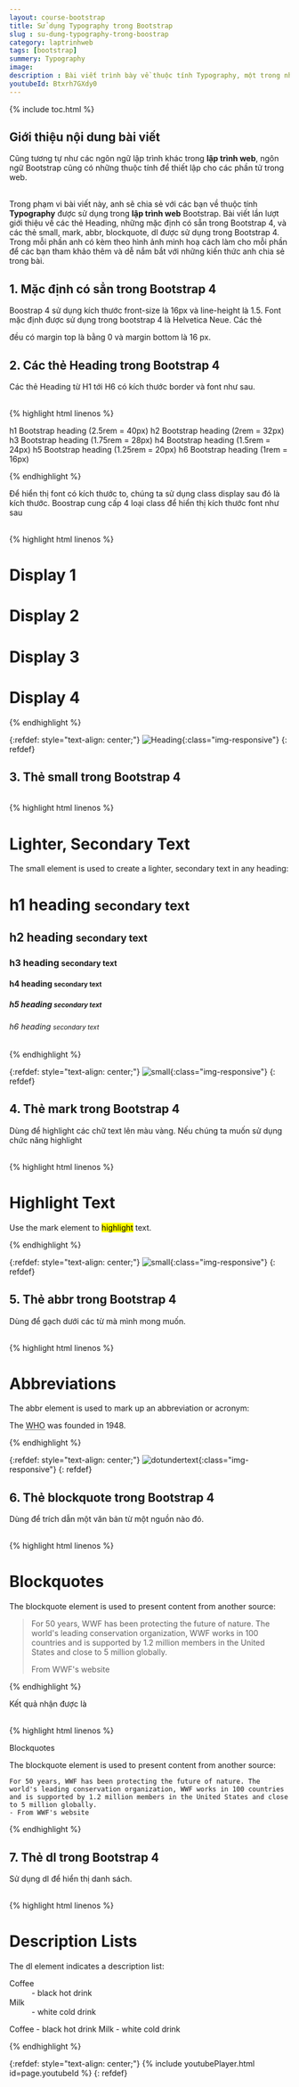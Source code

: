 ```yaml
---
layout: course-bootstrap
title: Sử dụng Typography trong Bootstrap 
slug : su-dung-typography-trong-boostrap
category: laptrinhweb
tags: [bootstrap]
summery: Typography
image:
description : Bài viết trình bày về thuộc tính Typography, một trong những thuộc tính không thể thiếu khi làm các dự án lập trình web. Bài viết lần lượt giới thiệu về các thẻ Heading, những mặc định có sẵn trong Bootstrap 4, và các thẻ small, mark, abbr, blockquote, dl được sử dụng trong Bootstrap 4. Trong mỗi phần có kèm theo hình ảnh minh hoạ cách làm cho mỗi phần để tham khảo thêm và dễ nắm bắt với những kiến thức chia sẻ trong bài. 
youtubeId: Btxrh7GXdy0
---
```


{% include toc.html %}

## **Giới thiệu nội dung bài viết**

Cũng tương tự như các ngôn ngữ lập trình khác trong <b>lập trình web</b>, ngôn ngữ Bootstrap cũng có những thuộc tính để thiết lập cho các phần tử trong web.

<br>
Trong phạm vi bài viết này, anh sẽ chia sẻ với các bạn về thuộc tính <b>Typography</b> được sử dụng trong <b>lập trình web</b> Bootstrap. Bài viết lần lượt giới thiệu về các thẻ Heading, những mặc định có sẵn trong Bootstrap 4, và các thẻ small, mark, abbr, blockquote, dl được sử dụng trong Bootstrap 4. Trong mỗi phần anh có kèm theo hình ảnh minh hoạ cách làm cho mỗi phần để các bạn tham khảo thêm và dễ nắm bắt với những kiến thức anh chia sẻ trong bài.


## **1. Mặc định có sẳn trong Bootstrap 4**

Boostrap 4 sử dụng kích thước front-size là 16px và line-height là 1.5. Font mặc định được sử dụng trong bootstrap 4 là Helvetica Neue. Các thẻ <p> đều có margin top là bằng 0 và margin bottom là 16 px.

## **2. Các thẻ Heading trong Bootstrap 4**

Các thẻ Heading từ H1 tới H6 có kích thước border và font như sau.

<br>
{% highlight html  linenos %}

h1 Bootstrap heading (2.5rem = 40px)
h2 Bootstrap heading (2rem = 32px)
h3 Bootstrap heading (1.75rem = 28px)
h4 Bootstrap heading (1.5rem = 24px)
h5 Bootstrap heading (1.25rem = 20px)
h6 Bootstrap heading (1rem = 16px)

{% endhighlight %}

Để hiển thị font có kích thước to, chúng ta sử dụng class display sau đó là kích thước. Boostrap cung cấp 4 loại class để hiển thị kích thước font như sau

<br>
{% highlight html  linenos %}

<h1 class="display-1">Display 1</h1>
<h1 class="display-2">Display 2</h1>
<h1 class="display-3">Display 3</h1>
<h1 class="display-4">Display 4</h1>
{% endhighlight %}


{:refdef: style="text-align: center;"}
![Heading](/images/post/boostrap/heading.png){:class="img-responsive"}
{: refdef}

## **3. Thẻ small trong Bootstrap 4**

<br>
{% highlight html  linenos %}

<div class="container">
  <h1>Lighter, Secondary Text</h1>
  <p>The small element is used to create a lighter, secondary text in any heading:</p>       
  <h1>h1 heading <small>secondary text</small></h1>
  <h2>h2 heading <small>secondary text</small></h2>
  <h3>h3 heading <small>secondary text</small></h3>
  <h4>h4 heading <small>secondary text</small></h4>
  <h5>h5 heading <small>secondary text</small></h5>
  <h6>h6 heading <small>secondary text</small></h6>
</div>
{% endhighlight %}


{:refdef: style="text-align: center;"}
![small](/images/post/boostrap/small.png){:class="img-responsive"}
{: refdef}

## **4. Thẻ mark trong Bootstrap 4**

Dùng để highlight các chữ text lên màu vàng. Nếu chúng ta muốn sử dụng chức năng highlight

<br>
{% highlight html  linenos %}

<div class="container">
  <h1>Highlight Text</h1>    
  <p>Use the mark element to <mark>highlight</mark> text.</p>
</div>

{% endhighlight %}


{:refdef: style="text-align: center;"}
![small](/images/post/boostrap/highlight.png){:class="img-responsive"}
{: refdef}

## **5. Thẻ abbr trong Bootstrap 4**

Dùng để gạch dưới các từ mà mình mong muốn.

<br>
{% highlight html  linenos %}

<div class="container">
  <h1>Abbreviations</h1>
  <p>The abbr element is used to mark up an abbreviation or acronym:</p>
  <p>The <abbr title="World Health Organization">WHO</abbr> was founded in 1948.</p>
</div>

{% endhighlight %}

{:refdef: style="text-align: center;"}
![dotundertext](/images/post/boostrap/dotundertext.png){:class="img-responsive"}
{: refdef}

## **6. Thẻ blockquote trong Bootstrap 4**

Dùng để trích dẫn một văn bản từ một nguồn nào đó.

<br>
{% highlight html  linenos %}

<h1>Blockquotes</h1>
  <p>The blockquote element is used to present content from another source:</p>
  <blockquote class="blockquote">
    <p>For 50 years, WWF has been protecting the future of nature. The world's leading conservation organization, WWF works in 100 countries and is supported by 1.2 million members in the United States and close to 5 million globally.</p>
    <footer class="blockquote-footer">From WWF's website</footer>
  </blockquote>
</div>


{% endhighlight %}

Kết quả nhận được là

<br>
{% highlight html  linenos %}

Blockquotes

The blockquote element is used to present content from another source:

    For 50 years, WWF has been protecting the future of nature. The world's leading conservation organization, WWF works in 100 countries and is supported by 1.2 million members in the United States and close to 5 million globally.
    - From WWF's website

{% endhighlight %}

## **7. Thẻ dl trong Bootstrap 4**

Sử dụng dl để hiển thị danh sách.

<br>
{% highlight html  linenos %}

<h1>Description Lists</h1>    
  <p>The dl element indicates a description list:</p>
  <dl>
    <dt>Coffee</dt>
    <dd>- black hot drink</dd>
    <dt>Milk</dt>
    <dd>- white cold drink</dd>
  </dl> 

Coffee
    - black hot drink
Milk
    - white cold drink

{% endhighlight %}

{:refdef: style="text-align: center;"}
{% include youtubePlayer.html id=page.youtubeId %}
{: refdef}
